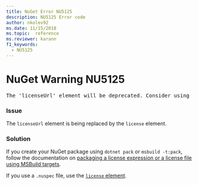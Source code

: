 ```yaml
---
title: NuGet Error NU5125
description: NU5125 Error code
author: nkolev92
ms.date: 11/15/2018
ms.topic:  reference
ms.reviewer: karann
f1_keywords: 
  - NU5125
---
```


# NuGet Warning NU5125
<pre>The 'licenseUrl' element will be deprecated. Consider using the 'license' element instead.</pre>

### Issue

The `licenseUrl` element is being replaced by the `license` element.

### Solution

If you create your NuGet package using `dotnet pack` or `msbuild -t:pack`, follow the documentation on [packaging a license expression or a license file using MSBuild targets](../msbuild-targets.md#packing-a-license-expression-or-a-license-file).

If you use a `.nuspec` file, use the [`license` element](../nuspec.md#license).

